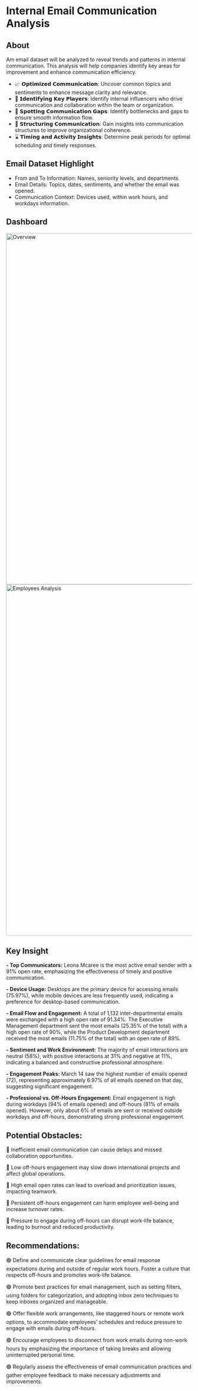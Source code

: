 # Internal Email Communication Analysis

## About

Am email dataset will be analyzed to reveal trends and patterns in internal communication. This analysis will help companies identify key areas for improvement and enhance communication efficiency.

- 📈 𝗢𝗽𝘁𝗶𝗺𝗶𝘇𝗲𝗱 𝗖𝗼𝗺𝗺𝘂𝗻𝗶𝗰𝗮𝘁𝗶𝗼𝗻: Uncover common topics and sentiments to enhance message clarity and relevance. 
- 🔎 𝗜𝗱𝗲𝗻𝘁𝗶𝗳𝘆𝗶𝗻𝗴 𝗞𝗲𝘆 𝗣𝗹𝗮𝘆𝗲𝗿𝘀: Identify internal influencers who drive communication and collaboration within the team or organization. 
- 🔵 𝗦𝗽𝗼𝘁𝘁𝗶𝗻𝗴 𝗖𝗼𝗺𝗺𝘂𝗻𝗶𝗰𝗮𝘁𝗶𝗼𝗻 𝗚𝗮𝗽𝘀: Identify bottlenecks and gaps to ensure smooth information flow. 
- 📘 𝗦𝘁𝗿𝘂𝗰𝘁𝘂𝗿𝗶𝗻𝗴 𝗖𝗼𝗺𝗺𝘂𝗻𝗶𝗰𝗮𝘁𝗶𝗼𝗻: Gain insights into communication structures to improve organizational coherence. 
- ⌛ 𝗧𝗶𝗺𝗶𝗻𝗴 𝗮𝗻𝗱 𝗔𝗰𝘁𝗶𝘃𝗶𝘁𝘆 𝗜𝗻𝘀𝗶𝗴𝗵𝘁𝘀: Determine peak periods for optimal scheduling and timely responses. 

## Email Dataset Highlight

- From and To Information: Names, seniority levels, and departments. 
- Email Details: Topics, dates, sentiments, and whether the email was opened. 
- Communication Context: Devices used, within work hours, and workdays information. 

## Dashboard

<img width="950" alt="Overview" src="https://github.com/DoanPhanThanh/Internal_Email_Communication_Analysis/blob/92ccb4ecaf4cbc54d159750dbb14bb6076bebda9/Internal%20Email%20Communication%20Analysis%20-%20Overview.png">
<img width="950" alt="Employees Analysis" src="https://github.com/DoanPhanThanh/Internal_Email_Communication_Analysis/blob/92ccb4ecaf4cbc54d159750dbb14bb6076bebda9/Internal%20Email%20Communication%20Analysis%20-%20Employees%20Analysis.png">

## Key Insight

**- Top Communicators:** Leona Mcaree is the most active email sender with a 91% open rate, emphasizing the effectiveness of timely and positive communication. 

**- Device Usage:** Desktops are the primary device for accessing emails (75.97%), while mobile devices are less frequently used, indicating a preference for desktop-based communication.

**- Email Flow and Engagement:** A total of 1,132 inter-departmental emails were exchanged with a high open rate of 91.34%. The Executive Management department sent the most emails (25.35% of the total) with a high open rate of 90%, while the Product Development department received the most emails (11.75% of the total) with an open rate of 89%.

**- Sentiment and Work Environment:** The majority of email interactions are neutral (58%), with positive interactions at 31% and negative at 11%, indicating a balanced and constructive professional atmosphere.

**- Engagement Peaks:** March 14 saw the highest number of emails opened (72), representing approximately 6.97% of all emails opened on that day, suggesting significant engagement.

**- Professional vs. Off-Hours Engagement:** Email engagement is high during workdays (94% of emails opened) and off-hours (81% of emails opened). However, only about 6% of emails are sent or received outside workdays and off-hours, demonstrating strong professional engagement.

## Potential Obstacles:

🔴 Inefficient email communication can cause delays and missed collaboration opportunities.

🔴 Low off-hours engagement may slow down international projects and affect global operations.

🔴 High email open rates can lead to overload and prioritization issues, impacting teamwork.

🔴 Persistent off-hours engagement can harm employee well-being and increase turnover rates.

🔴 Pressure to engage during off-hours can disrupt work-life balance, leading to burnout and reduced productivity.

## Recommendations:

🟢 Define and communicate clear guidelines for email response expectations during and outside of regular work hours. Foster a culture that respects off-hours and promotes work-life balance.

🟢 Promote best practices for email management, such as setting filters, using folders for categorization, and adopting inbox zero techniques to keep inboxes organized and manageable.

🟢 Offer flexible work arrangements, like staggered hours or remote work options, to accommodate employees’ schedules and reduce pressure to engage with emails during off-hours.

🟢 Encourage employees to disconnect from work emails during non-work hours by emphasizing the importance of taking breaks and allowing uninterrupted personal time.

🟢 Regularly assess the effectiveness of email communication practices and gather employee feedback to make necessary adjustments and improvements.
